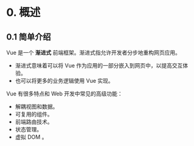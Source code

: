 # 0. 概述

## 0.1 简单介绍

Vue 是一个 **渐进式** 前端框架。渐进式指允许开发者分步地重构网页应用。

- 渐进式意味着可以将 Vue 作为应用的一部分嵌入到网页中，以提高交互体验。
- 也可以将更多的业务逻辑使用 Vue 实现。

Vue 有很多特点和 Web 开发中常见的高级功能：

- 解耦视图和数据。
- 可复用的组件。
- 前端路由技术。
- 状态管理。
- 虚拟 DOM 。
